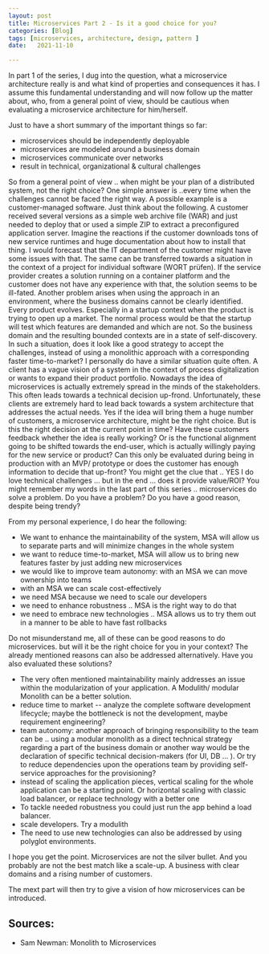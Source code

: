```yaml
---
layout: post
title: Microservices Part 2 - Is it a good choice for you?
categories: [Blog]
tags: [microservices, architecture, design, pattern ]
date:   2021-11-10

---
```

In part 1 of the series, I dug into the question, what a microservice architecture really is and what kind of properties and consequences it has. I assume this fundamental understanding and will now follow up the matter about, who, from a general point of view, should be cautious when evaluating a microservice architecture for him/herself.

Just to have a short summary of the important things so far: 

+ microservices should be independently deployable
+ microservices are modeled around a business domain
+ microservices communicate over networks
+ result in technical, organizational & cultural challenges

So from a general point of view .. when might be your plan of a distributed system, not the right choice? One simple answer is ..every time when the challenges cannot be faced the right way. A possible example is a customer-managed software. Just think about the following. A customer received several versions as a simple web archive file (WAR) and just needed to deploy that or used a simple ZIP to extract a preconfigured application server. Imagine the reactions if the customer downloads tons of new service runtimes and huge documentation about how to install that thing. I would forecast that the IT department of the customer might have some issues with that. The same can be transferred towards a situation in the context of a project for individual software (WORT prüfen). If the service provider creates a solution running on a container platform and the customer does not have any experience with that, the solution seems to be ill-fated. Another problem arises when using the approach in an environment, where the business domains cannot be clearly identified. Every product evolves. Especially in a startup context when the product is trying to open up a market. The normal process would be that the startup will test which features are demanded and which are not. So the business domain and the resulting bounded contexts are in a state of self-discovery. In such a situation, does it look like a good strategy to accept the challenges, instead of using a monolithic approach with a corresponding faster time-to-market? I personally do have a similar situation quite often. A client has a vague vision of a system in the context of process digitalization or wants to expand their product portfolio. Nowadays the idea of microservices is actually extremely spread in the minds of the stakeholders. This often leads towards a technical decision up-frond. Unfortunately, these clients are extremely hard to lead back towards a system architecture that addresses the actual needs. Yes if the idea will bring them a huge number of customers, a microservice architecture, might be the right choice. But is this the right decision at the current point in time? Have these customers feedback whether the idea is really working? Or is the functional alignment going to be shifted towards the end-user, which is actually willingly paying for the new service or product? Can this only be evaluated during being in production with an MVP/ prototype or does the customer has enough information to decide that up-front? You might get the clue that .. YES I do love technical challenges ... but in the end ... does it provide value/ROI?
You might remember my words in the last part of this series .. microservices do solve a problem. Do you have a problem? Do you have a good reason, despite being trendy?

From my personal experience, I do hear the following:

+ We want to enhance the maintainability of the system, MSA will allow us to separate parts and will minimize changes in the whole system
+ we want to reduce time-to-market, MSA will allow us to bring new features faster by just adding new microservices
+ we would like to improve team autonomy: with an MSA we can move ownership into teams
+ with an MSA we can scale cost-effectively
+ we need MSA because we need to scale our developers
+ we need to enhance robustness .. MSA is the right way to do that
+ we need to embrace new technologies ..     MSA allows us to try them out in a manner to be able to have fast rollbacks

Do not misunderstand me, all of these can be good reasons to do microservices. but will it be the right choice for you in your context? The already mentioned reasons can also be addressed alternatively. Have you also evaluated these solutions?

* The very often mentioned maintainability mainly addresses an issue within the modularization of your application. A Modulith/ modular Monolith can be a better solution.
* reduce time to market -- analyze the complete software development lifecycle; maybe the bottleneck is not the development, maybe requirement engineering? 
* team autonomy: another approach of bringing responsibility to the team can be .. using a modular monolith as a direct technical strategy regarding a part of the business domain or another way would be the declaration of specific technical decision-makers (for UI, DB ... ). Or try to reduce dependencies upon the operations team by providing self-service approaches for the provisioning?
* instead of scaling the application pieces, vertical scaling for the whole application can be a starting point. Or horizontal scaling with classic load balancer, or replace technology with a better one
* To tackle needed robustness  you could just run the app behind a load balancer. 
* scale developers. Try a modulith
* The need to use new technologies can also be addressed by using polyglot environments.


I hope you get the point. Microservices are not the silver bullet. And you probably are not the best match like a scale-up. A business with clear domains and a rising number of customers.

The mext part will then try to give a vision of how  microservices can be introduced. 


## Sources: 

* Sam Newman: Monolith to Microservices
 

